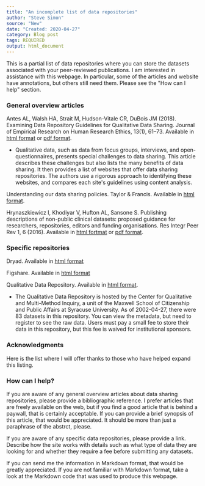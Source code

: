 ```yaml
---
title: "An incomplete list of data repositories"
author: "Steve Simon"
source: "New"
date: "Created: 2020-04-27"
category: Blog post
tags: REQUIRED
output: html_document
---
```


This is a partial list of data repositories where you can store the datasets associated with your peer-reviewed publications. I am interested in assistance with this webpage. In particular, some of the articles and website have annotations, but others still need them. Please see the "How can I help" section.

<!---More--->

### General overview articles

Antes AL, Walsh HA, Strait M, Hudson-Vitale CR, DuBois JM (2018). Examining Data Repository Guidelines for Qualitative Data Sharing. Journal of Empirical Research on Human Research Ethics, 13(1), 61–73. Available in [html format](https://doi.org/10.1177/1556264617744121) or [pdf format](https://journals.sagepub.com/doi/pdf/10.1177/1556264617744121).

+ Qualitative data, such as data from focus groups, interviews, and open-questionnaires, presents special challenges to data sharing. This article describes these challenges but also lists the many benefits of data sharing. It then provides a list of websites that offer data sharing repositories. The authors use a rigorous approach to identifying these websites, and compares each site's guidelines using content analysis.

Understanding our data sharing policies. Taylor & Francis. Available in [html format](https://authorservices.taylorandfrancis.com/data-sharing-policies/).

Hrynaszkiewicz I, Khodiyar V, Hufton AL, Sansone S. Publishing descriptions of non-public clinical datasets: proposed guidance for researchers, repositories, editors and funding organisations. Res Integr Peer Rev 1, 6 (2016). Available in [html fortmat](https://doi.org/10.1186/s41073-016-0015-6) or [pdf format](https://researchintegrityjournal.biomedcentral.com/track/pdf/10.1186/s41073-016-0015-6).

### Specific repositories

Dryad. Available in [html format](https://datadryad.org/stash/)

Figshare. Available in [html format](https://figshare.com/)

Qualitative Data Repository. Available in [html format](https://qdr.syr.edu/).

+ The Qualitative Data Repository is hosted by the Center for Qualitative and Multi-Method Inquiry, a unit of the Maxwell School of Citizenship and Public Affairs at Syracuse University. As of 2002-04-27, there were 83 datasets in this repository. You can view the metadata, but need to register to see the raw data. Users must pay a small fee to store their data in this repository, but this fee is waived for institutional sponsors.

### Acknowledgments

Here is the list where I will offer thanks to those who have helped expand this listing.

### How can I help?

If you are aware of any general overview articles about data sharing repositories, please provide a bibliographic reference. I prefer articles that are freely available on the web, but if you find a good article that is behind a paywall, that is certainly acceptable. If you can provide a brief synopsis of this article, that would be appreciated. It should be more than just a paraphrase of the abstrct, please.

If you are aware of any specific data repositories, please provide a link. Describe how the site works with details such as what type of data they are looking for and whether they require a fee before submitting any datasets.

If you can send me the information in Markdown format, that would be greatly appreciated. If you are not familiar with Markdown format, take a look at the Markdown code that was used to produce this webpage.